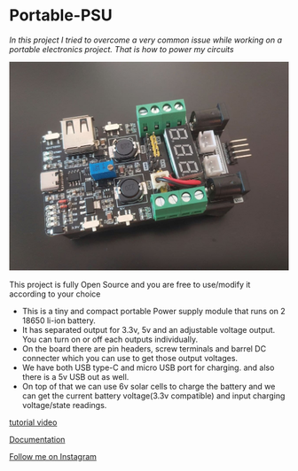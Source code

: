# Portable-PSU

*In this project I tried to overcome a very common issue while working on a portable electronics project. That is how to power my circuits*

![alt text](https://github.com/palsayantan/Portable-PSU/blob/main/IMG/photo_2021-05-06_00-13-49.jpg)

This project is fully Open Source and you are free to use/modify it according to your choice

- This is a tiny and compact portable Power supply module that runs on 2 18650 li-ion battery. 
- It has separated output for 3.3v, 5v and an adjustable voltage output. You can turn on or off each outputs individually. 
- On the board there are pin headers, screw terminals and barrel DC connecter which you can use to get those output voltages. 
- We have both USB type-C and micro USB port for charging. and also there is a 5v USB out as well. 
- On top of that we can use 6v solar cells to charge the battery and we can get the current battery voltage(3.3v compatible) and input charging voltage/state readings.

[tutorial video](https://youtu.be/hLvjj8Hpars)

[Documentation](https://www.hackster.io/palsayantan/portable-power-supply-for-microcontroller-projects-aa776a)

[Follow me on Instagram](https://www.instagram.com/electropoint4u/)
